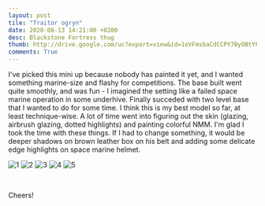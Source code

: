```yaml
---
layout: post
tile: "Traitor ogryn"
date: 2020-08-13 14:21:00 +0200
desc: Blackstone Fortress thug
thumb: http://drive.google.com/uc?export=view&id=1oVFmsbaCdCCPY7ByOBtYFBRCtkeG8Pvy
comments: True
---
```


I've picked this mini up because nobody has painted it yet, and I wanted something marine-size and flashy for competitions.
The base built went quite smoothly, and was fun - I imagined the setting like a failed space marine operation in some underhive. 
Finally succeded with two level base that I wanted to do for some time.
I think this is my best model so far, at least technique-wise. 
A lot of time went into figuring out the skin (glazing, airbrush glazing, dotted highlights) and painting colorful NMM. I'm glad I took the time with these things. 
If I had to change something, it would be deeper shadows on brown leather box on his belt and adding some delicate edge highlights on space marine helmet.

![1](http://drive.google.com/uc?export=view&id=1W7fBKJYOiob-M0kpaW2w45bKDIUFv_jn)
![2](http://drive.google.com/uc?export=view&id=1oVFmsbaCdCCPY7ByOBtYFBRCtkeG8Pvy)
![3](http://drive.google.com/uc?export=view&id=1FzbYRnwjw0kF2FK8bbNr43sqg66NhmyE)
![4](http://drive.google.com/uc?export=view&id=12jYPvL_AVvDHK2fVa-8Q4GKY6GW8fPty)
![5](http://drive.google.com/uc?export=view&id=1qnsUrywswGqJUxZ8OjUJq9KWDjkPegFX)

&nbsp;&nbsp;&nbsp;&nbsp;&nbsp;&nbsp;&nbsp;&nbsp;


Cheers!
